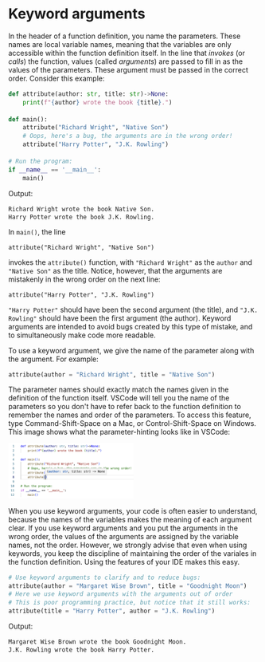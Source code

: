 # Keyword arguments

In the header of a function definition, you name the parameters. These names are local variable names, meaning that the variables are only accessible within the function definition itself. In the line that *invokes* (or *calls*) the function, values (called *arguments*) are passed to fill in as the values of the parameters. These argument must be passed in the correct order. Consider this example:

```python
def attribute(author: str, title: str)->None:
    print(f"{author} wrote the book {title}.")

def main():
    attribute("Richard Wright", "Native Son")
    # Oops, here's a bug, the arguments are in the wrong order!
    attribute("Harry Potter", "J.K. Rowling")

# Run the program:
if __name__ == '__main__':
    main()
```
Output:
```
Richard Wright wrote the book Native Son.
Harry Potter wrote the book J.K. Rowling.
```

In `main()`, the line 
```
attribute("Richard Wright", "Native Son")
```
invokes the `attribute()` function, with `"Richard Wright"` as the `author` and `"Native Son"` as the title. Notice, however, that the arguments are mistakenly in the wrong order on the next line:
```
attribute("Harry Potter", "J.K. Rowling")
``` 
`"Harry Potter"` should have been the second argument (the title), and `"J.K. Rowling"` should have been the first argument (the author). Keyword arguments are intended to avoid bugs created by this type of mistake, and to simultaneously make code more readable.

To use a keyword argument, we give the name of the parameter along with the argument. For example:
```python
attribute(author = "Richard Wright", title = "Native Son")
```
The parameter names should exactly match the names given in the definition of the function itself. VSCode will tell you the name of the parameters so you don't have to refer back to the function definition to remember the names and order of the parameters. To access this feature, type Command-Shift-Space on a Mac, or Control-Shift-Space on Windows. This image shows what the parameter-hinting looks like in VSCode:

<img src="parameter_hinting.png"  width="50%" height="50%" alt = "When you invoke a function, VSCode tells you the parameter names">

When you use keyword arguments, your code is often easier to understand, because the names of the variables makes the meaning of each argument clear.
If you use keyword arguments and you put the arguments in the wrong order, the values of the arguments are assigned by the variable names, not the order. However, we strongly advise that even when using keywords, you keep the discipline of maintaining the order of the variales in the function definition. Using the features of your IDE makes this easy.

```python
# Use keyword arguments to clarify and to reduce bugs:
attribute(author = "Margaret Wise Brown", title = "Goodnight Moon")
# Here we use keyword arguments with the arguments out of order
# This is poor programming practice, but notice that it still works:
attribute(title = "Harry Potter", author = "J.K. Rowling")
```
Output:
```
Margaret Wise Brown wrote the book Goodnight Moon.
J.K. Rowling wrote the book Harry Potter.
```
